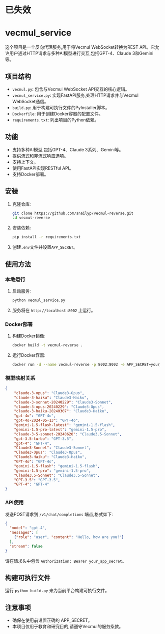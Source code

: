 # 已失效

# vecmul_service

这个项目是一个反向代理服务,用于将Vecmul WebSocket转换为REST API。它允许用户通过HTTP请求与多种AI模型进行交互,包括GPT-4、Claude 3和Gemini等。

## 项目结构

- `vecmul.py`: 包含与Vecmul WebSocket API交互的核心逻辑。
- `vecmul_service.py`: 实现FastAPI服务,处理HTTP请求并与Vecmul WebSocket通信。
- `build.py`: 用于构建可执行文件的PyInstaller脚本。
- `Dockerfile`: 用于创建Docker容器的配置文件。
- `requirements.txt`: 列出项目的Python依赖。

## 功能

- 支持多种AI模型,包括GPT-4、Claude 3系列、Gemini等。
- 提供流式和非流式响应选项。
- 支持上下文。
- 使用FastAPI实现RESTful API。
- 支持Docker部署。

## 安装

1. 克隆仓库:

    ```bash
    git clone https://github.com/snailyp/vecmul-reverse.git
    cd vecmul-reverse
    ```

2. 安装依赖:

    ```bash
    pip install -r requirements.txt
    ```

3. 创建`.env`文件并设置`APP_SECRET`。

## 使用方法

### 本地运行

1. 启动服务:

    ```bash
    python vecmul_service.py
    ```

2. 服务将在 `http://localhost:8002` 上运行。

### Docker部署

1. 构建Docker镜像:

    ```bash
    docker build -t vecmul-reverse .
    ```

2. 运行Docker容器:

    ```bash
    docker run -d --name vecmul-reverse -p 8002:8002 -e APP_SECRET=your_secret vecmul-reverse
    ```

### 模型映射关系

```json
{
    "claude-3-opus": "Claude3-Opus",
    "claude-3-haiku": "Claude3-Haiku",
    "claude-3-sonnet-20240229": "Claude3-Sonnet",
    "claude-3-opus-20240229": "Claude3-Opus",
    "claude-3-haiku-20240307": "Claude3-Haiku",
    "gpt-4o": "GPT-4o",
    "gpt-4o-2024-05-13": "GPT-4o",
    "gemini-1.5-flash-latest": "gemini-1.5-flash",
    "gemini-1.5-pro-latest": "gemini-1.5-pro",
    "claude-3-5-sonnet-20240620": "Claude3.5-Sonnet",
    "gpt-3.5-turbo": "GPT-3.5",
    "gpt-4": "GPT-4",
    "Claude3-Sonnet": "Claude3-Sonnet",
    "Claude3-Opus": "Claude3-Opus",
    "Claude3-Haiku": "Claude3-Haiku",
    "GPT-4o": "GPT-4o",
    "gemini-1.5-flash": "gemini-1.5-flash",
    "gemini-1.5-pro": "gemini-1.5-pro",
    "Claude3.5-Sonnet": "Claude3.5-Sonnet",
    "GPT-3.5": "GPT-3.5",
    "GPT-4": "GPT-4"
}
```

### API使用

发送POST请求到 `/v1/chat/completions` 端点,格式如下:

```json
{
  "model": "gpt-4",
  "messages": [
    {"role": "user", "content": "Hello, how are you?"}
  ],
  "stream": false
}
```

请在请求头中包含 `Authorization: Bearer your_app_secret`。

## 构建可执行文件

运行 `python build.py` 来为当前平台构建可执行文件。

## 注意事项

- 确保在使用前设置正确的 APP_SECRET。
- 本项目仅用于教育和研究目的,请遵守Vecmul的服务条款。
